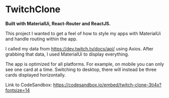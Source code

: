 # TwitchClone

<b>Built with MaterialUi, React-Router and ReactJS.</b>

This project I wanted to get a feel of how to style my apps with MaterialUi and handle routing within the app. 

I called my data from https://dev.twitch.tv/docs/api/ using Axios. After grabbing that data, I used MaterialUi to display everything. 

The app is optimized for all platforms. For example, on mobile you can only see one card at a time. Switching to desktop, there will instead be three cards displayed horizontally.

Link to CodeSandbox: https://codesandbox.io/embed/twitch-clone-3ti4x?fontsize=14



